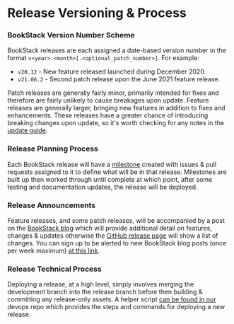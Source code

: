 # Release Versioning & Process

### BookStack Version Number Scheme

BookStack releases are each assigned a date-based version number in the format `v<year>.<month>[.<optional_patch_number>]`. For example:

- `v20.12` - New feature released launched during December 2020.
- `v21.06.2` - Second patch release upon the June 2021 feature release.

Patch releases are generally fairly minor, primarily intended for fixes and therefore are fairly unlikely to cause breakages upon update.
Feature releases are generally larger, bringing new features in addition to fixes and enhancements. These releases have a greater chance of introducing breaking changes upon update, so it's worth checking for any notes in the [update guide](https://www.bookstackapp.com/docs/admin/updates/).

### Release Planning Process

Each BookStack release will have a [milestone](https://github.com/BookStackApp/BookStack/milestones) created with issues & pull requests assigned to it to define what will be in that release. Milestones are built up then worked through until complete at which point, after some testing and documentation updates, the release will be deployed.

### Release Announcements

Feature releases, and some patch releases, will be accompanied by a post on the [BookStack blog](https://www.bookstackapp.com/blog/) which will provide additional detail on features, changes & updates otherwise the [GitHub release page](https://github.com/BookStackApp/BookStack/releases) will show a list of changes. You can sign up to be alerted to new BookStack blog posts (once per week maximum) [at this link](https://updates.bookstackapp.com/signup/bookstack-news-and-updates).

### Release Technical Process

Deploying a release, at a high level, simply involves merging the development branch into the release branch before then building & committing any release-only assets.
A helper script [can be found in our](https://github.com/BookStackApp/devops/blob/main/meta-scripts/bookstack-release-steps) devops repo which provides the steps and commands for deploying a new release. 